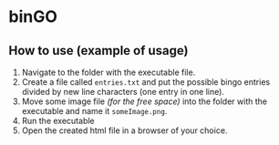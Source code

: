 # binGO

## How to use (example of usage)

1. Navigate to the folder with the executable file.
2. Create a file called `entries.txt` and put the possible bingo entries divided by new line characters (one entry in one line).
3. Move some image file *(for the free space)* into the folder with the executable and name it `someImage.png`.
4. Run the executable
5. Open the created html file in a browser of your choice.
